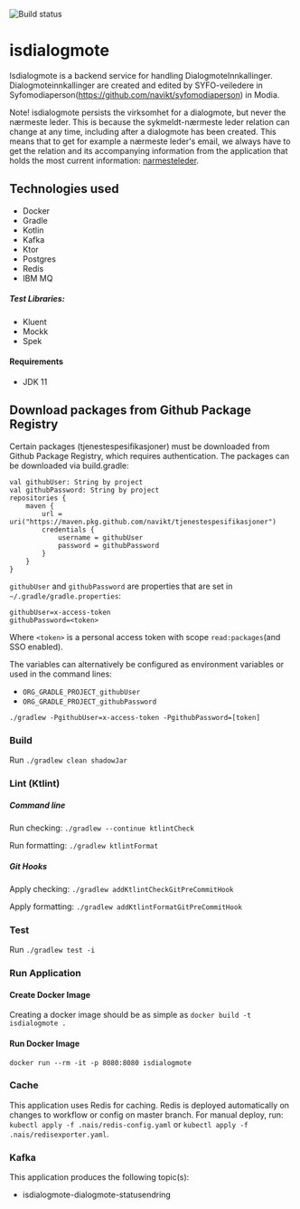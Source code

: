 ![Build status](https://github.com/navikt/isdialogmote/workflows/main/badge.svg?branch=master)

# isdialogmote

Isdialogmote is a backend service for handling DialogmoteInnkallinger. Dialogmoteinnkallinger are created and edited by
SYFO-veiledere in Syfomodiaperson(https://github.com/navikt/syfomodiaperson) in Modia.

Note! isdialogmote persists the virksomhet for a dialogmote, but never the nærmeste leder. This is because the
sykmeldt-nærmeste leder relation can change at any time, including after a dialogmote has been created. This means that
to get for example a nærmeste leder's email, we always have to get the relation and its accompanying information from
the application that holds the most current information: [narmesteleder](https://github.com/navikt/narmesteleder).

## Technologies used

* Docker
* Gradle
* Kotlin
* Kafka
* Ktor
* Postgres
* Redis
* IBM MQ

##### Test Libraries:

* Kluent
* Mockk
* Spek

#### Requirements

* JDK 11

## Download packages from Github Package Registry

Certain packages (tjenestespesifikasjoner) must be downloaded from Github Package Registry, which requires
authentication. The packages can be downloaded via build.gradle:

```
val githubUser: String by project
val githubPassword: String by project
repositories {
    maven {
        url = uri("https://maven.pkg.github.com/navikt/tjenestespesifikasjoner")
        credentials {
            username = githubUser
            password = githubPassword
        }
    }
}
```

`githubUser` and `githubPassword` are properties that are set in `~/.gradle/gradle.properties`:

```
githubUser=x-access-token
githubPassword=<token>
```

Where `<token>` is a personal access token with scope `read:packages`(and SSO enabled).

The variables can alternatively be configured as environment variables or used in the command lines:

* `ORG_GRADLE_PROJECT_githubUser`
* `ORG_GRADLE_PROJECT_githubPassword`

```
./gradlew -PgithubUser=x-access-token -PgithubPassword=[token]
```

### Build

Run `./gradlew clean shadowJar`

### Lint (Ktlint)

##### Command line

Run checking: `./gradlew --continue ktlintCheck`

Run formatting: `./gradlew ktlintFormat`

##### Git Hooks

Apply checking: `./gradlew addKtlintCheckGitPreCommitHook`

Apply formatting: `./gradlew addKtlintFormatGitPreCommitHook`

### Test

Run `./gradlew test -i`

### Run Application

#### Create Docker Image

Creating a docker image should be as simple as `docker build -t isdialogmote .`

#### Run Docker Image

`docker run --rm -it -p 8080:8080 isdialogmote`

### Cache

This application uses Redis for caching. Redis is deployed automatically on changes to workflow or config on master
branch. For manual deploy, run: `kubectl apply -f .nais/redis-config.yaml`
or `kubectl apply -f .nais/redisexporter.yaml`.

### Kafka

This application produces the following topic(s):

* isdialogmote-dialogmote-statusendring
